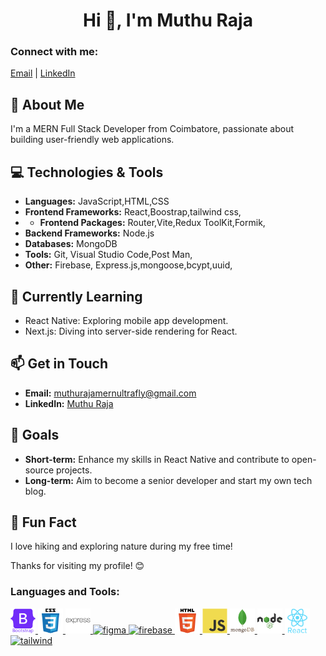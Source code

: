 <h1 align="center">Hi 👋, I'm Muthu Raja</h1>

<h3 align="left">Connect with me:</h3>
<p align="left">
  <a href="mailto:muthurajamernultrafly@gmail.com">Email</a> |
  <a href="https://www.linkedin.com/in/muthu-raja-mern">LinkedIn</a>
</p>

## 👤 About Me
I'm a MERN Full Stack Developer from Coimbatore, passionate about building user-friendly web applications.

## 💻 Technologies & Tools
- **Languages:** JavaScript,HTML,CSS
- **Frontend Frameworks:** React,Boostrap,tailwind css,
- - **Frontend Packages:** Router,Vite,Redux ToolKit,Formik,
- **Backend Frameworks:** Node.js
- **Databases:** MongoDB
- **Tools:** Git, Visual Studio Code,Post Man,
- **Other:** Firebase, Express.js,mongoose,bcypt,uuid,

## 🌱 Currently Learning
- React Native: Exploring mobile app development.
- Next.js: Diving into server-side rendering for React.

## 📫 Get in Touch
- **Email:** [muthurajamernultrafly@gmail.com](mailto:muthurajamernultrafly@gmail.com)
- **LinkedIn:** [Muthu Raja]([https://www.linkedin.com/in/muthu-raja-mern])

## 🎯 Goals
- **Short-term:** Enhance my skills in React Native and contribute to open-source projects.
- **Long-term:** Aim to become a senior developer and start my own tech blog.

## 🌈 Fun Fact
I love hiking and exploring nature during my free time!

Thanks for visiting my profile! 😊

<h3 align="left">Languages and Tools:</h3>
<p align="left">
  <a href="https://getbootstrap.com" target="_blank" rel="noreferrer"> 
    <img src="https://raw.githubusercontent.com/devicons/devicon/master/icons/bootstrap/bootstrap-plain-wordmark.svg" alt="bootstrap" width="40" height="40"/> 
  </a>
  <a href="https://www.w3schools.com/css/" target="_blank" rel="noreferrer"> 
    <img src="https://raw.githubusercontent.com/devicons/devicon/master/icons/css3/css3-original-wordmark.svg" alt="css3" width="40" height="40"/> 
  </a>
  <a href="https://expressjs.com" target="_blank" rel="noreferrer"> 
    <img src="https://raw.githubusercontent.com/devicons/devicon/master/icons/express/express-original-wordmark.svg" alt="express" width="40" height="40"/> 
  </a>
  <a href="https://www.figma.com/" target="_blank" rel="noreferrer"> 
    <img src="https://www.vectorlogo.zone/logos/figma/figma-icon.svg" alt="figma" width="40" height="40"/> 
  </a>
  <a href="https://firebase.google.com/" target="_blank" rel="noreferrer"> 
    <img src="https://www.vectorlogo.zone/logos/firebase/firebase-icon.svg" alt="firebase" width="40" height="40"/> 
  </a>
  <a href="https://www.w3.org/html/" target="_blank" rel="noreferrer"> 
    <img src="https://raw.githubusercontent.com/devicons/devicon/master/icons/html5/html5-original-wordmark.svg" alt="html5" width="40" height="40"/> 
  </a>
  <a href="https://developer.mozilla.org/en-US/docs/Web/JavaScript" target="_blank" rel="noreferrer"> 
    <img src="https://raw.githubusercontent.com/devicons/devicon/master/icons/javascript/javascript-original.svg" alt="javascript" width="40" height="40"/> 
  </a>
  <a href="https://www.mongodb.com/" target="_blank" rel="noreferrer"> 
    <img src="https://raw.githubusercontent.com/devicons/devicon/master/icons/mongodb/mongodb-original-wordmark.svg" alt="mongodb" width="40" height="40"/> 
  </a>
  <a href="https://nodejs.org" target="_blank" rel="noreferrer"> 
    <img src="https://raw.githubusercontent.com/devicons/devicon/master/icons/nodejs/nodejs-original-wordmark.svg" alt="nodejs" width="40" height="40"/> 
  </a>
 
  <a href="https://reactjs.org/" target="_blank" rel="noreferrer"> 
    <img src="https://raw.githubusercontent.com/devicons/devicon/master/icons/react/react-original-wordmark.svg" alt="react" width="40" height="40"/> 
  </a>
  <a href="https://tailwindcss.com/" target="_blank" rel="noreferrer"> 
    <img src="https://www.vectorlogo.zone/logos/tailwindcss/tailwindcss-icon.svg" alt="tailwind" width="40" height="40"/> 
  </a>
</p>
